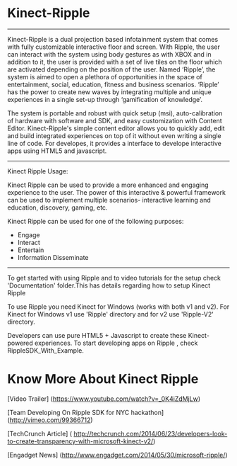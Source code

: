 Kinect-Ripple
=============

*****************************************************************************************************************
Kinect-Ripple is a dual projection based infotainment system that comes with fully customizable interactive floor and screen. With Ripple, the user can interact with the system using body gestures as with XBOX and in addition to it, the user is provided with a set of live tiles on the floor which are activated depending on the position of the user. Named ‘Ripple’, the system is aimed to open a plethora of opportunities in the space of entertainment, social, education, fitness and business scenarios.  ‘Ripple’ has the power to create new waves by integrating multiple and unique experiences in a single set-up through ‘gamification of knowledge’.

The system is portable and robust with quick setup (msi), auto-calibration of hardware with software and SDK, and easy customization with Content Editor. Kinect-Ripple's simple content editor allows you to quickly add, edit and build integrated experiences on top of it without even writing a single line of code. 
For developes, it provides a interface to develope interactive apps using HTML5 and javascript. 

******************************************************************************************************************

Kinect Ripple Usage: 

Kinect Ripple can be used to provide a more enhanced and engaging experience to the user. 
The power of this interactive & powerful framework can be used to implement multiple scenarios- interactive learning and education, discovery, gaming, etc. 

Kinect Ripple can be used for one of the following purposes: 
- Engage 
- Interact 
- Entertain 
- Information Disseminate

*********************************************************************************************************************
To get started with using Ripple and to video tutorials for the setup check 'Documentation' folder.This has details regarding how to setup Kinect Ripple

To use Ripple you need Kinect for Windows (works with both v1 and v2).
For Kinect for Windows v1 use 'Ripple' directory and for v2 use 'Ripple-V2' directory.

Developers can use pure HTML5 + Javascript to create these Kinect-powered experiences. To start developing apps on Ripple , check RippleSDK_With_Example.

Know More About Kinect Ripple
================================

[Video Trailer] (https://www.youtube.com/watch?v=_0K4iZdMjLw)

[Team Developing On Ripple SDK for NYC hackathon]  (http://vimeo.com/99366712)

[TechCrunch Article] ( http://techcrunch.com/2014/06/23/developers-look-to-create-transparency-with-microsoft-kinect-v2/)

[Engadget News] (http://www.engadget.com/2014/05/30/microsoft-ripple/)


